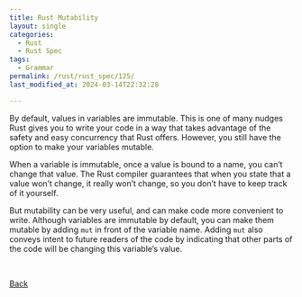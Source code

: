 ```yaml
---
title: Rust Mutability
layout: single
categories:
  - Rust
  - Rust Spec
tags:
  - Grammar
permalink: /rust/rust_spec/125/
last_modified_at: 2024-03-14T22:32:28

---
```


By default, values in variables are immutable.
This is one of many nudges Rust gives you to write your code in a way that takes advantage of the safety and easy concurrency that Rust offers.
However, you still have the option to make your variables mutable.

When a variable is immutable, once a value is bound to a name, you can’t change that value.
The Rust compiler guarantees that when you state that a value won’t change, it really won’t change, so you don’t have to keep track of it yourself.

But mutability can be very useful, and can make code more convenient to write.
Although variables are immutable by default, you can make them mutable by adding `mut` in front of the variable name.
Adding `mut` also conveys intent to future readers of the code by indicating that other parts of the code will be changing this variable’s value.

<br>

[Back](/rust/rust_spec/)